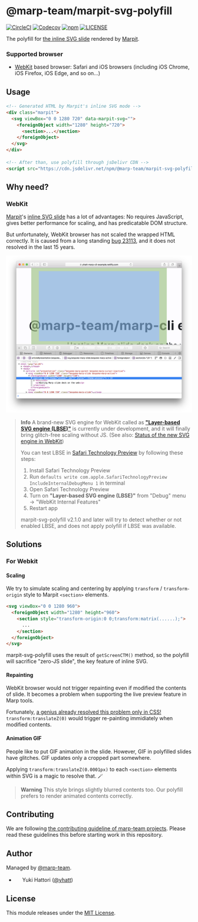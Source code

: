 # @marp-team/marpit-svg-polyfill

[![CircleCI](https://img.shields.io/circleci/project/github/marp-team/marpit-svg-polyfill/main.svg?style=flat-square&logo=circleci)](https://circleci.com/gh/marp-team/marpit-svg-polyfill/)
[![Codecov](https://img.shields.io/codecov/c/github/marp-team/marpit-svg-polyfill/main.svg?style=flat-square&logo=codecov)](https://codecov.io/gh/marp-team/marpit-svg-polyfill)
[![npm](https://img.shields.io/npm/v/@marp-team/marpit-svg-polyfill.svg?style=flat-square&logo=npm)](https://www.npmjs.com/package/@marp-team/marpit-svg-polyfill)
[![LICENSE](https://img.shields.io/github/license/marp-team/marpit-svg-polyfill.svg?style=flat-square)](./LICENSE)

The polyfill for [the inline SVG slide][inline-svg] rendered by [Marpit].

[marpit]: https://github.com/marp-team/marpit
[inline-svg]: https://marpit.marp.app/inline-svg

### Supported browser

- [WebKit](#webkit) based browser: Safari and iOS browsers (including iOS Chrome, iOS Firefox, iOS Edge, and so on...)

## Usage

```html
<!-- Generated HTML by Marpit's inline SVG mode -->
<div class="marpit">
  <svg viewBox="0 0 1280 720" data-marpit-svg="">
    <foreignObject width="1280" height="720">
      <section>...</section>
    </foreignObject>
  </svg>
</div>

<!-- After than, use polyfill through jsDelivr CDN -->
<script src="https://cdn.jsdelivr.net/npm/@marp-team/marpit-svg-polyfill/lib/polyfill.browser.js"></script>
```

## Why need?

### WebKit

[Marpit]'s [inline SVG slide][inline-svg] has a lot of advantages: No requires JavaScript, gives better performance for scaling, and has predicatable DOM structure.

But unfortunately, WebKit browser has not scaled the wrapped HTML correctly. It is caused from a long standing [bug 23113](https://bugs.webkit.org/show_bug.cgi?id=23113), and it does not resolved in the last 15 years.

![](https://raw.githubusercontent.com/marp-team/marpit-svg-polyfill/main/docs/webkit-bug.png)

> **Info**
> A brand-new SVG engine for WebKit called as [**"Layer-based SVG engine (LBSE)"**](https://blogs.igalia.com/nzimmermann/posts/2021-10-29-layer-based-svg-engine/) is currently under development, and it will finally bring glitch-free scaling without JS. (See also: [Status of the new SVG engine in WebKit](https://wpewebkit.org/blog/05-new-svg-engine.html))
>
> You can test LBSE in [Safari Technology Preview](https://developer.apple.com/safari/technology-preview/) by following these steps:
>
> 1. Install Safari Technology Preview
> 1. Run `defaults write com.apple.SafariTechnologyPreview IncludeInternalDebugMenu 1` in terminal
> 1. Open Safari Technology Preview
> 1. Turn on **"Layer-based SVG engine (LBSE)"** from "Debug" menu → "WebKit Internal Features"
> 1. Restart app
>
> marpit-svg-polyfill v2.1.0 and later will try to detect whether or not enabled LBSE, and does not apply polyfill if LBSE was available.

## Solutions

### For Webkit

#### Scaling

We try to simulate scaling and centering by applying `transform` / `transform-origin` style to Marpit `<section>` elements.

```html
<svg viewBox="0 0 1280 960">
  <foreignObject width="1280" height="960">
    <section style="transform-origin:0 0;transform:matrix(......);">
      ...
    </section>
  </foreignObject>
</svg>
```

marpit-svg-polyfill uses the result of `getScreenCTM()` method, so the polyfill will sacrifice "zero-JS slide", the key feature of inline SVG.

#### Repainting

WebKit browser would not trigger repainting even if modified the contents of slide. It becomes a problem when supporting the live preview feature in Marp tools.

Fortunately, [a genius already resolved this problem only in CSS!](https://stackoverflow.com/a/21947628) `transform:translateZ(0)` would trigger re-painting immidiately when modified contents.

#### Animation GIF

People like to put GIF animation in the slide. However, GIF in polyfilled slides have glitches. GIF updates only a cropped part somewhere.

Applying `transform:translateZ(0.0001px)` to each `<section>` elements within SVG is a magic to resolve that. 🪄

> **Warning**
> This style brings slightly blurred contents too. Our polyfill prefers to render animated contents correctly.

<!--

## Advanced

### Apply polyfill manually

You may pick out the logic of polyfill if you required. When called a picked function, it applies polyfill forcibly without browser detection.

```javascript
import { webkit } from '@marp-team/marpit-svg-polyfill'

const observer = () => {
  // Apply polyfill for webkit forcibly
  webkit()

  window.requestAnimationFrame(observer)
}

document.addEventListener('DOMContentLoaded', observer)
```

#### Use case in Blink browsers

We have confirmed a similar rendering bug to WebKit in a few Blink based browsers. (e.g. Chrome 66, Electron 3.x. refs: [marp-team/marpit#35](https://github.com/marp-team/marpit/pull/35), [marp-team/marp-cli#15](https://github.com/marp-team/marp-cli/pull/15))

We are not applied polyfill for Blink browsers because [they are working toward to resolve this.](https://bugs.chromium.org/p/chromium/issues/detail?id=467484) But you may apply `webkit()` manually if you required.

-->

## Contributing

We are following [the contributing guideline of marp-team projects](https://github.com/marp-team/.github/blob/master/CONTRIBUTING.md). Please read these guidelines this before starting work in this repository.

## Author

Managed by [@marp-team](https://github.com/marp-team).

- <img src="https://github.com/yhatt.png" width="16" height="16"/> Yuki Hattori ([@yhatt](https://github.com/yhatt))

## License

This module releases under the [MIT License](LICENSE).
